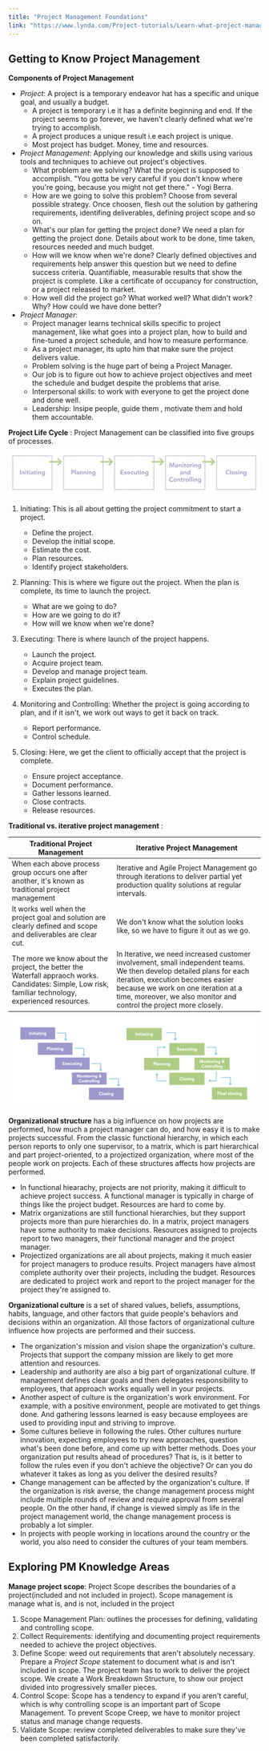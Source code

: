 ```yaml
---
title: "Project Management Foundations"
link: "https://www.lynda.com/Project-tutorials/Learn-what-project-management/424947/486823-4.html"
---
```


## Getting to Know Project Management

**Components of Project Management**

- _Project_: A project is a temporary endeavor hat has a specific and unique goal, and usually a budget.
  - A project is temporary i.e it has a definite beginning and end. If the project seems to go forever, we haven't clearly defined what we're trying to accomplish.
  - A project produces a unique result i.e each project is unique.
  - Most project has budget. Money, time and resources.
- _Project Management_: Applying our knowledge and skills using various tools and techniques to achieve out project's objectives.
  - What problem are we solving? What the project is supposed to accomplish. "You gotta be very careful if you don't know where you're going, because you might not get there." - Yogi Berra.
  - How are we going to solve this problem? Choose from several possible strategy. Once choosen, flesh out the solution by gathering requirements, identifing deliverables, defining project scope and so on.
  - What's our plan for getting the project done? We need a plan for getting the project done. Details about work to be done, time taken, resources needed and much budget.
  - How will we know when we're done? Clearly defined objectives and requirements help answer this question but we need to define success criteria. Quantifiable, measurable results that show the project is complete. Like a certificate of occupancy for construction, or a project released to market.
  - How well did the project go? What worked well? What didn't work? Why? How could we have done better?
- _Project Manager_:
  - Project manager learns technical skills specific to project management, like what goes into a project plan, how to build and fine-tuned a project schedule, and how to measure performance.
  - As a project manager, its upto him that make sure the project delivers value.
  - Problem solving is the huge part of being a Project Manager.
  - Our job is to figure out how to achieve project objectives and meet the schedule and budget despite the problems that arise.
  - Interpersonal skills: to work with everyone to get the project done and done well.
  - Leadership: Insipe people, guide them , motivate them and hold them accountable.

**Project Life Cycle** : Project Management can be classified into five groups of processes.
![Five Process Group](../images/project-cycle.png)

1. Initiating: This is all about getting the project commitment to start a project.

   - Define the project.
   - Develop the initial scope.
   - Estimate the cost.
   - Plan resources.
   - Identify project stakeholders.

2. Planning: This is where we figure out the project. When the plan is complete, its time to launch the project.

   - What are we going to do?
   - How are we going to do it?
   - How will we know when we're done?

3. Executing: There is where launch of the project happens.

   - Launch the project.
   - Acquire project team.
   - Develop and manage project team.
   - Explain project guidelines.
   - Executes the plan.

4. Monitoring and Controlling: Whether the project is going according to plan, and if it isn't, we work out ways to get it back on track.

   - Report performance.
   - Control schedule.

5. Closing: Here, we get the client to officially accept that the project is complete.

   - Ensure project acceptance.
   - Document performance.
   - Gather lessons learned.
   - Close contracts.
   - Release resources.

**Traditional vs. iterative project management** :

| Traditional Project Management                                                                                                                         | Iterative Project Management                                                                                                                                                                                                                                           |
| ------------------------------------------------------------------------------------------------------------------------------------------------------ | ---------------------------------------------------------------------------------------------------------------------------------------------------------------------------------------------------------------------------------------------------------------------- |
| When each above process group occurs one after another, it's known as traditional project management                                                   | Iterative and Agile Project Management go through iterations to deliver partial yet production quality solutions at regular intervals.                                                                                                                                 |
| It works well when the project goal and solution are clearly defined and scope and deliverables are clear cut.                                         | We don't know what the solution looks like, so we have to figure it out as we go.                                                                                                                                                                                      |
| The more we know about the project, the better the Waterfall appraoch works. Candidates: Simple, Low risk, familiar technology, experienced resources. | In Iterative, we need increased customer involvement, small independent teams. We then develop detailed plans for each iteration, execution becomes easier because we work on one iteration at a time, moreover, we also monitor and control the project more closely. |

<div style="text-align: center"><img src="../images/pmp_traditional.png"></div>

**Organizational structure** has a big influence on how projects are performed, how much a project manager can do, and how easy it is to make projects successful. From the classic functional hierarchy, in which each person reports to only one supervisor, to a matrix, which is part hierarchical and part project-oriented, to a projectized organization, where most of the people work on projects. Each of these structures affects how projects are performed.

- In functional hiearachy, projects are not priority, making it difficult to achieve project success. A functional manager is typically in charge of things like the project budget. Resources are hard to come by.
- Matrix organizations are still functional hierarchies, but they support projects more than pure hierarchies do. In a matrix, project managers have some authority to make decisions. Resources assigned to projects report to two managers, their functional manager and the project manager.
- Projectized organizations are all about projects, making it much easier for project managers to produce results. Project managers have almost complete authority over their projects, including the budget. Resources are dedicated to project work and report to the project manager for the project they're assigned to.

**Organizational culture** is a set of shared values, beliefs, assumptions, habits, language, and other factors that guide people's behaviors and decisions within an organization. All those factors of organizational culture influence how projects are performed and their success.

- The organization's mission and vision shape the organization's culture. Projects that support the company mission are likely to get more attention and resources.
- Leadership and authority are also a big part of organizational culture. If management defines clear goals and then delegates responsibility to employees, that approach works equally well in your projects.
- Another aspect of culture is the organization's work environment. For example, with a positive environment, people are motivated to get things done. And gathering lessons learned is easy because employees are used to providing input and striving to improve.
- Some cultures believe in following the rules. Other cultures nurture innovation, expecting employees to try new approaches, question what's been done before, and come up with better methods. Does your organization put results ahead of procedures? That is, is it better to follow the rules even if you don't achieve the objective? Or can you do whatever it takes as long as you deliver the desired results?
- Change management can be affected by the organization's culture. If the organization is risk averse, the change management process might include multiple rounds of review and require approval from several people. On the other hand, if change is viewed simply as life in the project management world, the change management process is probably a lot simpler.
- In projects with people working in locations around the country or the world, you also need to consider the cultures of your team members.

## Exploring PM Knowledge Areas

**Manage project scope**: Project Scope describes the boundaries of a project(included and not included in project). Scope management is manage what is, and is not, included in the project

1. Scope Management Plan: outlines the processes for defining, validating and controlling scope.
2. Collect Requirements: identifying and documenting project requirements needed to achieve the project objectives.
3. Define Scope: weed out requirements that aren't absolutely necessary. Prepare a _Project Scope_ statement to document what is and isn't included in scope. The project team has to work to deliver the project scope. We create a Work Breakdown Structure, to show our project divided into progressively smaller pieces.
4. Control Scope: Scope has a tendency to expand if you aren't careful, which is why controlling scope is an important part of Scope Management. To prevent Scope Creep, we have to monitor project status and manage change requests.
5. Validate Scope: review completed deliverables to make sure they've been completed satisfactorily.
